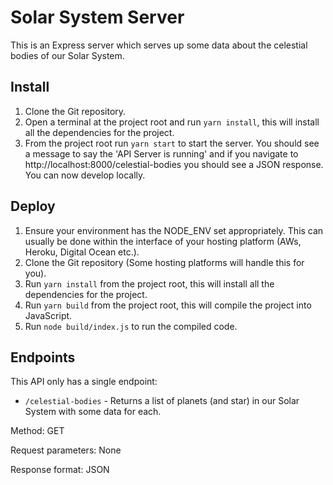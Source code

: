 # Solar System Server

This is an Express server which serves up some data about the celestial bodies of our Solar System.

## Install
1. Clone the Git repository.
2. Open a terminal at the project root and run `yarn install`, this will install all the dependencies for the project.
3. From the project root run `yarn start` to start the server. You should see a message to say the 'API Server is running' and if you navigate to http://localhost:8000/celestial-bodies you should see a JSON response. You can now develop locally.

## Deploy
1. Ensure your environment has the NODE_ENV set appropriately. This can usually be done within the interface of your hosting platform (AWs, Heroku, Digital Ocean etc.).
2. Clone the Git repository (Some hosting platforms will handle this for you).
3. Run `yarn install` from the project root, this will install all the dependencies for the project.
4. Run `yarn build` from the project root, this will compile the project into JavaScript.
5. Run `node build/index.js` to run the compiled code.

## Endpoints
This API only has a single endpoint:

- `/celestial-bodies` - Returns a list of planets (and star) in our Solar System with some data for each.

Method: GET

Request parameters: None

Response format: JSON
